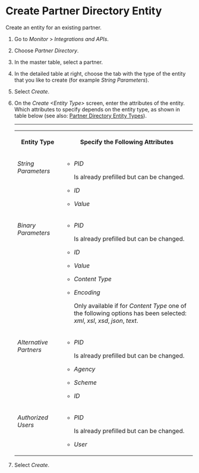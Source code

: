 <!-- loiof41418fc9fdc43bab6bb978caac1606f -->

# Create Partner Directory Entity

Create an entity for an existing partner.



1.  Go to *Monitor* \> *Integrations and APIs*.

2.  Choose *Partner Directory*.
3.  In the master table, select a partner.

4.  In the detailed table at right, choose the tab with the type of the entity that you like to create \(for example *String Parameters*\).

5.  Select *Create*.

6.  On the *Create <Entity Type\>* screen, enter the attributes of the entity. Which attributes to specify depends on the entity type, as shown in table below \(see also: [Partner Directory Entity Types](partner-directory-entity-types-950f4b2.md)\).

    ****


    <table>
    <tr>
    <th valign="top">

    Entity Type
    
    </th>
    <th valign="top">

    Specify the Following Attributes
    
    </th>
    </tr>
    <tr>
    <td valign="top">
    
    *String Parameters* 
    
    </td>
    <td valign="top">
    
    -   *PID*

        Is already prefilled but can be changed.

    -   *ID*

    -   *Value*



    
    </td>
    </tr>
    <tr>
    <td valign="top">
    
    *Binary Parameters* 
    
    </td>
    <td valign="top">
    
    -   *PID*

        Is already prefilled but can be changed.

    -   *ID*

    -   *Value*

    -   *Content Type*

    -   *Encoding*

        Only available if for *Content Type* one of the following options has been selected: *xml*, *xsl*, *xsd*, *json*, *text*.



    
    </td>
    </tr>
    <tr>
    <td valign="top">
    
    *Alternative Partners* 
    
    </td>
    <td valign="top">
    
    -   *PID*

        Is already prefilled but can be changed.

    -   *Agency*

    -   *Scheme*

    -   *ID*



    
    </td>
    </tr>
    <tr>
    <td valign="top">
    
    *Authorized Users* 
    
    </td>
    <td valign="top">
    
    -   *PID*

        Is already prefilled but can be changed.

    -   *User*



    
    </td>
    </tr>
    </table>
    
7.  Select *Create*.


